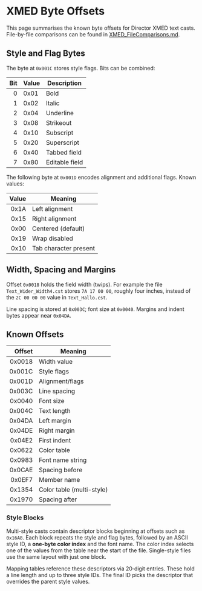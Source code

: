 # XMED Byte Offsets

This page summarises the known byte offsets for Director XMED text casts.
File-by-file comparisons can be found in [XMED_FileComparisons.md](XMED_FileComparisons.md).

## Style and Flag Bytes

The byte at `0x001C` stores style flags. Bits can be combined:

| Bit | Value | Description |
|----:|-------|-------------|
|0|0x01|Bold|
|1|0x02|Italic|
|2|0x04|Underline|
|3|0x08|Strikeout|
|4|0x10|Subscript|
|5|0x20|Superscript|
|6|0x40|Tabbed field|
|7|0x80|Editable field|

The following byte at `0x001D` encodes alignment and additional flags. Known values:

| Value | Meaning |
|------:|---------|
|0x1A|Left alignment|
|0x15|Right alignment|
|0x00|Centered (default)|
|0x19|Wrap disabled|
|0x10|Tab character present|

## Width, Spacing and Margins

Offset `0x0018` holds the field width (twips). For example the file `Text_Wider_Width4.cst` stores `7A 17 00 00`, roughly four inches, instead of the `2C 00 00 00` value in `Text_Hallo.cst`.

Line spacing is stored at `0x003C`; font size at `0x0040`. Margins and indent bytes appear near `0x04DA`.

## Known Offsets

| Offset | Meaning |
|------:|---------|
|0x0018|Width value|
|0x001C|Style flags|
|0x001D|Alignment/flags|
|0x003C|Line spacing|
|0x0040|Font size|
|0x004C|Text length|
|0x04DA|Left margin|
|0x04DE|Right margin|
|0x04E2|First indent|
|0x0622|Color table|
|0x0983|Font name string|
|0x0CAE|Spacing before|
|0x0EF7|Member name|
|0x1354|Color table (multi-style)|
|0x1970|Spacing after|

### Style Blocks

Multi-style casts contain descriptor blocks beginning at offsets such as `0x16A8`.
Each block repeats the style and flag bytes, followed by an ASCII style ID,
a **one‑byte color index** and the font name.  The color index selects one of
the values from the table near the start of the file.
Single-style files use the same layout with just one block.

Mapping tables reference these descriptors via 20‑digit entries. These hold a line length and up to three style IDs. The final ID picks the descriptor that overrides the parent style values.

